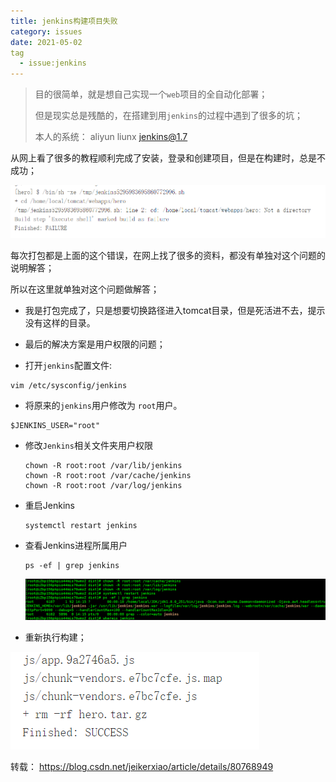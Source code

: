 ```yaml
---
title: jenkins构建项目失败
category: issues
date: 2021-05-02
tag
  - issue:jenkins
---
```


> 目的很简单，就是想自己实现一个`web`项目的全自动化部署；
>
> 但是现实总是残酷的，在搭建到用`jenkins`的过程中遇到了很多的坑；
>
> 本人的系统： aliyun liunx jenkins@1.7

从网上看了很多的教程顺利完成了安装，登录和创建项目，但是在构建时，总是不成功；

![1596265240727](assets/1596265240727.png)

每次打包都是上面的这个错误，在网上找了很多的资料，都没有单独对这个问题的说明解答；

所以在这里就单独对这个问题做解答；

- 我是打包完成了，只是想要切换路径进入tomcat目录，但是死活进不去，提示没有这样的目录。

- 最后的解决方案是用户权限的问题；

-  打开`jenkins`配置文件: 

  ```
  vim /etc/sysconfig/jenkins
  ```

-  将原来的`jenkins`用户修改为 `root`用户。 

  ```
  $JENKINS_USER="root"
  ```

- 修改`Jenkins`相关文件夹用户权限

  ```
  chown -R root:root /var/lib/jenkins
  chown -R root:root /var/cache/jenkins
  chown -R root:root /var/log/jenkins
  ```

- 重启Jenkins

  ```
  systemctl restart jenkins
  ```

- 查看Jenkins进程所属用户

  ```
  ps -ef | grep jenkins
  ```

  ![1596265662379](assets/1596265662379.png)

- 重新执行构建；

![1596265758450](assets/1596265758450.png)

转载： https://blog.csdn.net/jeikerxiao/article/details/80768949 

